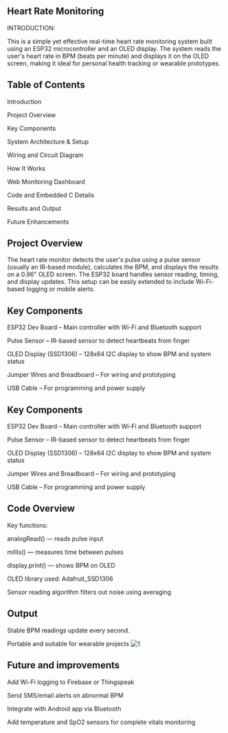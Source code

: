 
##  Heart Rate Monitoring

INTRODUCTION:

This is a simple yet effective real-time heart rate monitoring system built using an ESP32 microcontroller and an OLED display. The system reads the user's heart rate in BPM (beats per minute) and displays it on the OLED screen, making it ideal for personal health tracking or wearable prototypes.


## Table of Contents
Introduction

Project Overview

Key Components

System Architecture & Setup

Wiring and Circuit Diagram

How It Works

Web Monitoring Dashboard

Code and Embedded C Details

Results and Output

Future Enhancements
## Project Overview
The heart rate monitor detects the user's pulse using a pulse sensor (usually an IR-based module), calculates the BPM, and displays the results on a 0.96" OLED screen. The ESP32 board handles sensor reading, timing, and display updates. This setup can be easily extended to include Wi-Fi-based logging or mobile alerts.


## Key Components
ESP32 Dev Board – Main controller with Wi-Fi and Bluetooth support

Pulse Sensor – IR-based sensor to detect heartbeats from finger

OLED Display (SSD1306) – 128x64 I2C display to show BPM and system status

Jumper Wires and Breadboard – For wiring and prototyping

USB Cable – For programming and power supply




## Key Components
ESP32 Dev Board – Main controller with Wi-Fi and Bluetooth support

Pulse Sensor – IR-based sensor to detect heartbeats from finger

OLED Display (SSD1306) – 128x64 I2C display to show BPM and system status

Jumper Wires and Breadboard – For wiring and prototyping

USB Cable – For programming and power supply




## Code Overview

Key functions:

analogRead() — reads pulse input

millis() — measures time between pulses

display.print() — shows BPM on OLED

OLED library used: Adafruit_SSD1306

Sensor reading algorithm filters out noise using averaging
## Output 

Stable BPM readings update every second.

Portable and suitable for wearable projects
![1](https://github.com/user-attachments/assets/42ec4df8-6f92-4ef6-9432-ee1c9f372ba2)

## Future and improvements
Add Wi-Fi logging to Firebase or Thingspeak

Send SMS/email alerts on abnormal BPM

Integrate with Android app via Bluetooth

Add temperature and SpO2 sensors for complete vitals monitoring

